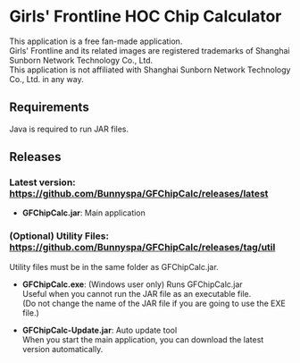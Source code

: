 # Girls' Frontline HOC Chip Calculator  
This application is a free fan-made application.  
Girls' Frontline and its related images are registered trademarks of Shanghai Sunborn Network Technology Co., Ltd.  
This application is not affiliated with Shanghai Sunborn Network Technology Co., Ltd. in any way.

## Requirements
Java is required to run JAR files.


## Releases
### Latest version: https://github.com/Bunnyspa/GFChipCalc/releases/latest
- **GFChipCalc.jar**: Main application

### (Optional) Utility Files: https://github.com/Bunnyspa/GFChipCalc/releases/tag/util  
Utility files must be in the same folder as GFChipCalc.jar.

- **GFChipCalc.exe**: (Windows user only) Runs GFChipCalc.jar  
Useful when you cannot run the JAR file as an executable file.  
(Do not change the name of the JAR file if you are going to use the EXE file.)

- **GFChipCalc-Update.jar**: Auto update tool  
When you start the main application, you can download the latest version automatically.
